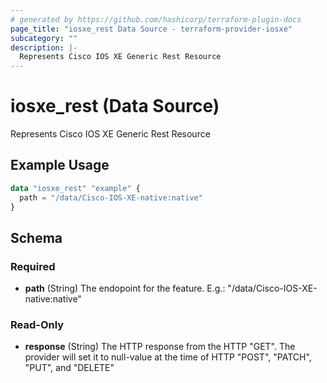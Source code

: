```yaml
---
# generated by https://github.com/hashicorp/terraform-plugin-docs
page_title: "iosxe_rest Data Source - terraform-provider-iosxe"
subcategory: ""
description: |-
  Represents Cisco IOS XE Generic Rest Resource
---
```


# iosxe_rest (Data Source)

Represents Cisco IOS XE Generic Rest Resource

## Example Usage

```terraform
data "iosxe_rest" "example" {
  path = "/data/Cisco-IOS-XE-native:native"
}
```

<!-- schema generated by tfplugindocs -->
## Schema

### Required

- **path** (String) The endopoint for the feature. E.g.: "/data/Cisco-IOS-XE-native:native"

### Read-Only

- **response** (String) The HTTP response from the HTTP "GET". The provider will set it to null-value at the time of HTTP "POST", "PATCH", "PUT", and "DELETE"


